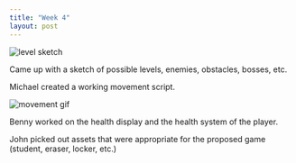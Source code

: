 ```yaml
---
title: "Week 4"
layout: post
---
```


![level sketch](https://cdn.discordapp.com/attachments/1088056272689049720/1088061987973517332/image.png)

Came up with a sketch of possible levels, enemies, obstacles, bosses, etc. 

Michael created a working movement script.

![movement gif](https://cdn.discordapp.com/attachments/1088056272689049720/1088066251051520060/basic_movement_script.gif)

Benny worked on the health display and the health system of the player.

John picked out assets that were appropriate for the proposed game (student, eraser, locker, etc.)